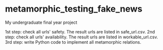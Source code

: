 # metamorphic_testing_fake_news
My undergraduate final year project

1st step: check all urls' safety. The result urls are listed in safe_url.csv.
2nd step: check all urls' availability. The result urls are listed in workable_url.csv.
3rd step: write Python code to implement all metamorphic relations.
